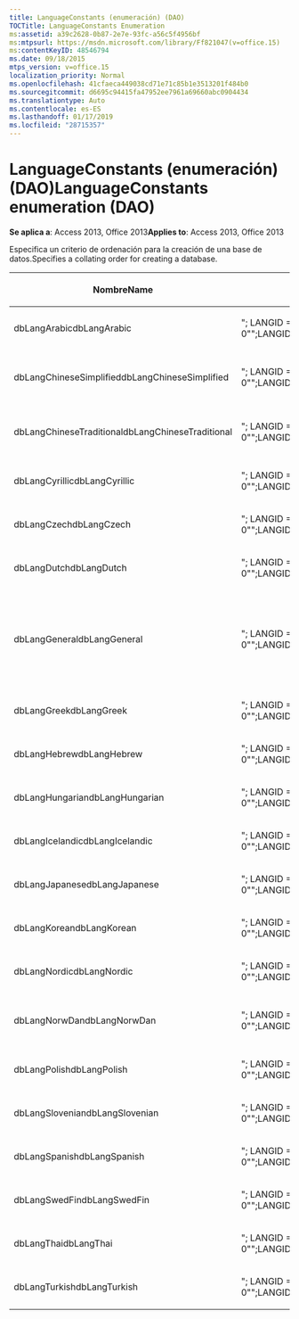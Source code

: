 ```yaml
---
title: LanguageConstants (enumeración) (DAO)
TOCTitle: LanguageConstants Enumeration
ms:assetid: a39c2628-0b87-2e7e-93fc-a56c5f4956bf
ms:mtpsurl: https://msdn.microsoft.com/library/Ff821047(v=office.15)
ms:contentKeyID: 48546794
ms.date: 09/18/2015
mtps_version: v=office.15
localization_priority: Normal
ms.openlocfilehash: 41cfaeca449038cd71e71c85b1e3513201f484b0
ms.sourcegitcommit: d6695c94415fa47952ee7961a69660abc0904434
ms.translationtype: Auto
ms.contentlocale: es-ES
ms.lasthandoff: 01/17/2019
ms.locfileid: "28715357"
---
```

# <a name="languageconstants-enumeration-dao"></a><span data-ttu-id="22ac5-102">LanguageConstants (enumeración) (DAO)</span><span class="sxs-lookup"><span data-stu-id="22ac5-102">LanguageConstants enumeration (DAO)</span></span>


<span data-ttu-id="22ac5-103">**Se aplica a**: Access 2013, Office 2013</span><span class="sxs-lookup"><span data-stu-id="22ac5-103">**Applies to**: Access 2013, Office 2013</span></span>

<span data-ttu-id="22ac5-104">Especifica un criterio de ordenación para la creación de una base de datos.</span><span class="sxs-lookup"><span data-stu-id="22ac5-104">Specifies a collating order for creating a database.</span></span>

<table>
<colgroup>
<col style="width: 33%" />
<col style="width: 33%" />
<col style="width: 33%" />
</colgroup>
<thead>
<tr class="header">
<th><p><span data-ttu-id="22ac5-105">Nombre</span><span class="sxs-lookup"><span data-stu-id="22ac5-105">Name</span></span></p></th>
<th><p><span data-ttu-id="22ac5-106">Valor</span><span class="sxs-lookup"><span data-stu-id="22ac5-106">Value</span></span></p></th>
<th><p><span data-ttu-id="22ac5-107">Descripción</span><span class="sxs-lookup"><span data-stu-id="22ac5-107">Description</span></span></p></th>
</tr>
</thead>
<tbody>
<tr class="odd">
<td><p><span data-ttu-id="22ac5-108">dbLangArabic</span><span class="sxs-lookup"><span data-stu-id="22ac5-108">dbLangArabic</span></span></p></td>
<td><p><span data-ttu-id="22ac5-109">&quot;; LANGID = 0 X 0401; CP = 1256; PAÍS = 0&quot;</span><span class="sxs-lookup"><span data-stu-id="22ac5-109">&quot;;LANGID=0x0401;CP=1256;COUNTRY=0&quot;</span></span></p></td>
<td><p><span data-ttu-id="22ac5-110">Árabe</span><span class="sxs-lookup"><span data-stu-id="22ac5-110">Arabic</span></span></p></td>
</tr>
<tr class="even">
<td><p><span data-ttu-id="22ac5-111">dbLangChineseSimplified</span><span class="sxs-lookup"><span data-stu-id="22ac5-111">dbLangChineseSimplified</span></span></p></td>
<td><p><span data-ttu-id="22ac5-112">&quot;; LANGID = 0X0804; CP = 936; PAÍS = 0&quot;</span><span class="sxs-lookup"><span data-stu-id="22ac5-112">&quot;;LANGID=0x0804;CP=936;COUNTRY=0&quot;</span></span></p></td>
<td><p><span data-ttu-id="22ac5-113">Chino simplificado</span><span class="sxs-lookup"><span data-stu-id="22ac5-113">Simplified Chinese</span></span></p></td>
</tr>
<tr class="odd">
<td><p><span data-ttu-id="22ac5-114">dbLangChineseTraditional</span><span class="sxs-lookup"><span data-stu-id="22ac5-114">dbLangChineseTraditional</span></span></p></td>
<td><p><span data-ttu-id="22ac5-115">&quot;; LANGID = 0 X 0404; CP = 950; PAÍS = 0&quot;</span><span class="sxs-lookup"><span data-stu-id="22ac5-115">&quot;;LANGID=0x0404;CP=950;COUNTRY=0&quot;</span></span></p></td>
<td><p><span data-ttu-id="22ac5-116">Chino tradicional</span><span class="sxs-lookup"><span data-stu-id="22ac5-116">Traditional Chinese</span></span></p></td>
</tr>
<tr class="even">
<td><p><span data-ttu-id="22ac5-117">dbLangCyrillic</span><span class="sxs-lookup"><span data-stu-id="22ac5-117">dbLangCyrillic</span></span></p></td>
<td><p><span data-ttu-id="22ac5-118">&quot;; LANGID = 0X0419; CP = 1251; PAÍS = 0&quot;</span><span class="sxs-lookup"><span data-stu-id="22ac5-118">&quot;;LANGID=0x0419;CP=1251;COUNTRY=0&quot;</span></span></p></td>
<td><p><span data-ttu-id="22ac5-119">Ruso</span><span class="sxs-lookup"><span data-stu-id="22ac5-119">Russian</span></span></p></td>
</tr>
<tr class="odd">
<td><p><span data-ttu-id="22ac5-120">dbLangCzech</span><span class="sxs-lookup"><span data-stu-id="22ac5-120">dbLangCzech</span></span></p></td>
<td><p><span data-ttu-id="22ac5-121">&quot;; LANGID = 0X0405; CP = 1250; PAÍS = 0&quot;</span><span class="sxs-lookup"><span data-stu-id="22ac5-121">&quot;;LANGID=0x0405;CP=1250;COUNTRY=0&quot;</span></span></p></td>
<td><p><span data-ttu-id="22ac5-122">Checo</span><span class="sxs-lookup"><span data-stu-id="22ac5-122">Czech</span></span></p></td>
</tr>
<tr class="even">
<td><p><span data-ttu-id="22ac5-123">dbLangDutch</span><span class="sxs-lookup"><span data-stu-id="22ac5-123">dbLangDutch</span></span></p></td>
<td><p><span data-ttu-id="22ac5-124">&quot;; LANGID = 0X0413; CP = 1252; PAÍS = 0&quot;</span><span class="sxs-lookup"><span data-stu-id="22ac5-124">&quot;;LANGID=0x0413;CP=1252;COUNTRY=0&quot;</span></span></p></td>
<td><p><span data-ttu-id="22ac5-125">Neerlandés</span><span class="sxs-lookup"><span data-stu-id="22ac5-125">Dutch</span></span></p></td>
</tr>
<tr class="odd">
<td><p><span data-ttu-id="22ac5-126">dbLangGeneral</span><span class="sxs-lookup"><span data-stu-id="22ac5-126">dbLangGeneral</span></span></p></td>
<td><p><span data-ttu-id="22ac5-127">&quot;; LANGID = 0 X 0409; CP = 1252; PAÍS = 0&quot;</span><span class="sxs-lookup"><span data-stu-id="22ac5-127">&quot;;LANGID=0x0409;CP=1252;COUNTRY=0&quot;</span></span></p></td>
<td><p><span data-ttu-id="22ac5-128">Inglés, alemán, francés, portugués, italiano y español (alfab. internacional)</span><span class="sxs-lookup"><span data-stu-id="22ac5-128">English, German, French, Portuguese, Italian, and Modern Spanish</span></span></p></td>
</tr>
<tr class="even">
<td><p><span data-ttu-id="22ac5-129">dbLangGreek</span><span class="sxs-lookup"><span data-stu-id="22ac5-129">dbLangGreek</span></span></p></td>
<td><p><span data-ttu-id="22ac5-130">&quot;; LANGID = 0X0408; CP = 1253; PAÍS = 0&quot;</span><span class="sxs-lookup"><span data-stu-id="22ac5-130">&quot;;LANGID=0x0408;CP=1253;COUNTRY=0&quot;</span></span></p></td>
<td><p><span data-ttu-id="22ac5-131">Griego</span><span class="sxs-lookup"><span data-stu-id="22ac5-131">Greek</span></span></p></td>
</tr>
<tr class="odd">
<td><p><span data-ttu-id="22ac5-132">dbLangHebrew</span><span class="sxs-lookup"><span data-stu-id="22ac5-132">dbLangHebrew</span></span></p></td>
<td><p><span data-ttu-id="22ac5-133">&quot;; LANGID = 0X040D; CP = 1255; PAÍS = 0&quot;</span><span class="sxs-lookup"><span data-stu-id="22ac5-133">&quot;;LANGID=0x040D;CP=1255;COUNTRY=0&quot;</span></span></p></td>
<td><p><span data-ttu-id="22ac5-134">Hebreo</span><span class="sxs-lookup"><span data-stu-id="22ac5-134">Hebrew</span></span></p></td>
</tr>
<tr class="even">
<td><p><span data-ttu-id="22ac5-135">dbLangHungarian</span><span class="sxs-lookup"><span data-stu-id="22ac5-135">dbLangHungarian</span></span></p></td>
<td><p><span data-ttu-id="22ac5-136">&quot;; LANGID = 0X040E; CP = 1250; PAÍS = 0&quot;</span><span class="sxs-lookup"><span data-stu-id="22ac5-136">&quot;;LANGID=0x040E;CP=1250;COUNTRY=0&quot;</span></span></p></td>
<td><p><span data-ttu-id="22ac5-137">Húngaro</span><span class="sxs-lookup"><span data-stu-id="22ac5-137">Hungarian</span></span></p></td>
</tr>
<tr class="odd">
<td><p><span data-ttu-id="22ac5-138">dbLangIcelandic</span><span class="sxs-lookup"><span data-stu-id="22ac5-138">dbLangIcelandic</span></span></p></td>
<td><p><span data-ttu-id="22ac5-139">&quot;; LANGID = 0X040F; CP = 1252; PAÍS = 0&quot;</span><span class="sxs-lookup"><span data-stu-id="22ac5-139">&quot;;LANGID=0x040F;CP=1252;COUNTRY=0&quot;</span></span></p></td>
<td><p><span data-ttu-id="22ac5-140">Islandés</span><span class="sxs-lookup"><span data-stu-id="22ac5-140">Icelandic</span></span></p></td>
</tr>
<tr class="even">
<td><p><span data-ttu-id="22ac5-141">dbLangJapanese</span><span class="sxs-lookup"><span data-stu-id="22ac5-141">dbLangJapanese</span></span></p></td>
<td><p><span data-ttu-id="22ac5-142">&quot;; LANGID = 0 X 0411; CP = 932; PAÍS = 0&quot;</span><span class="sxs-lookup"><span data-stu-id="22ac5-142">&quot;;LANGID=0x0411;CP=932;COUNTRY=0&quot;</span></span></p></td>
<td><p><span data-ttu-id="22ac5-143">Japonés</span><span class="sxs-lookup"><span data-stu-id="22ac5-143">Japanese</span></span></p></td>
</tr>
<tr class="odd">
<td><p><span data-ttu-id="22ac5-144">dbLangKorean</span><span class="sxs-lookup"><span data-stu-id="22ac5-144">dbLangKorean</span></span></p></td>
<td><p><span data-ttu-id="22ac5-145">&quot;; LANGID = 0X0412; CP = 949; PAÍS = 0&quot;</span><span class="sxs-lookup"><span data-stu-id="22ac5-145">&quot;;LANGID=0x0412;CP=949;COUNTRY=0&quot;</span></span></p></td>
<td><p><span data-ttu-id="22ac5-146">Coreano</span><span class="sxs-lookup"><span data-stu-id="22ac5-146">Korean</span></span></p></td>
</tr>
<tr class="even">
<td><p><span data-ttu-id="22ac5-147">dbLangNordic</span><span class="sxs-lookup"><span data-stu-id="22ac5-147">dbLangNordic</span></span></p></td>
<td><p><span data-ttu-id="22ac5-148">&quot;; LANGID = 0X041D; CP = 1252; PAÍS = 0&quot;</span><span class="sxs-lookup"><span data-stu-id="22ac5-148">&quot;;LANGID=0x041D;CP=1252;COUNTRY=0&quot;</span></span></p></td>
<td><p><span data-ttu-id="22ac5-149">Nórdico</span><span class="sxs-lookup"><span data-stu-id="22ac5-149">Nordic</span></span></p></td>
</tr>
<tr class="odd">
<td><p><span data-ttu-id="22ac5-150">dbLangNorwDan</span><span class="sxs-lookup"><span data-stu-id="22ac5-150">dbLangNorwDan</span></span></p></td>
<td><p><span data-ttu-id="22ac5-151">&quot;; LANGID = 0X0406; CP = 1252; PAÍS = 0&quot;</span><span class="sxs-lookup"><span data-stu-id="22ac5-151">&quot;;LANGID=0x0406;CP=1252;COUNTRY=0&quot;</span></span></p></td>
<td><p><span data-ttu-id="22ac5-152">Noruego y danés</span><span class="sxs-lookup"><span data-stu-id="22ac5-152">Norwegian and Danish</span></span></p></td>
</tr>
<tr class="even">
<td><p><span data-ttu-id="22ac5-153">dbLangPolish</span><span class="sxs-lookup"><span data-stu-id="22ac5-153">dbLangPolish</span></span></p></td>
<td><p><span data-ttu-id="22ac5-154">&quot;; LANGID = 0X0415; CP = 1250; PAÍS = 0&quot;</span><span class="sxs-lookup"><span data-stu-id="22ac5-154">&quot;;LANGID=0x0415;CP=1250;COUNTRY=0&quot;</span></span></p></td>
<td><p><span data-ttu-id="22ac5-155">Polaco</span><span class="sxs-lookup"><span data-stu-id="22ac5-155">Polish</span></span></p></td>
</tr>
<tr class="odd">
<td><p><span data-ttu-id="22ac5-156">dbLangSlovenian</span><span class="sxs-lookup"><span data-stu-id="22ac5-156">dbLangSlovenian</span></span></p></td>
<td><p><span data-ttu-id="22ac5-157">&quot;; LANGID = 0X0424; CP = 1250; PAÍS = 0&quot;</span><span class="sxs-lookup"><span data-stu-id="22ac5-157">&quot;;LANGID=0x0424;CP=1250;COUNTRY=0&quot;</span></span></p></td>
<td><p><span data-ttu-id="22ac5-158">Esloveno</span><span class="sxs-lookup"><span data-stu-id="22ac5-158">Slovenian</span></span></p></td>
</tr>
<tr class="even">
<td><p><span data-ttu-id="22ac5-159">dbLangSpanish</span><span class="sxs-lookup"><span data-stu-id="22ac5-159">dbLangSpanish</span></span></p></td>
<td><p><span data-ttu-id="22ac5-160">&quot;; LANGID = 0X040A; CP = 1252; PAÍS = 0&quot;</span><span class="sxs-lookup"><span data-stu-id="22ac5-160">&quot;;LANGID=0x040A;CP=1252;COUNTRY=0&quot;</span></span></p></td>
<td><p><span data-ttu-id="22ac5-161">Español</span><span class="sxs-lookup"><span data-stu-id="22ac5-161">Spanish</span></span></p></td>
</tr>
<tr class="odd">
<td><p><span data-ttu-id="22ac5-162">dbLangSwedFin</span><span class="sxs-lookup"><span data-stu-id="22ac5-162">dbLangSwedFin</span></span></p></td>
<td><p><span data-ttu-id="22ac5-163">&quot;; LANGID = 0X041D; CP = 1252; PAÍS = 0&quot;</span><span class="sxs-lookup"><span data-stu-id="22ac5-163">&quot;;LANGID=0x041D;CP=1252;COUNTRY=0&quot;</span></span></p></td>
<td><p><span data-ttu-id="22ac5-164">Sueco y finés</span><span class="sxs-lookup"><span data-stu-id="22ac5-164">Swedish and Finnish</span></span></p></td>
</tr>
<tr class="even">
<td><p><span data-ttu-id="22ac5-165">dbLangThai</span><span class="sxs-lookup"><span data-stu-id="22ac5-165">dbLangThai</span></span></p></td>
<td><p><span data-ttu-id="22ac5-166">&quot;; LANGID = 0X041E; CP = 874; PAÍS = 0&quot;</span><span class="sxs-lookup"><span data-stu-id="22ac5-166">&quot;;LANGID=0x041E;CP=874;COUNTRY=0&quot;</span></span></p></td>
<td><p><span data-ttu-id="22ac5-167">Tailandés</span><span class="sxs-lookup"><span data-stu-id="22ac5-167">Thai</span></span></p></td>
</tr>
<tr class="odd">
<td><p><span data-ttu-id="22ac5-168">dbLangTurkish</span><span class="sxs-lookup"><span data-stu-id="22ac5-168">dbLangTurkish</span></span></p></td>
<td><p><span data-ttu-id="22ac5-169">&quot;; LANGID = 0X041F; CP = 1254; PAÍS = 0&quot;</span><span class="sxs-lookup"><span data-stu-id="22ac5-169">&quot;;LANGID=0x041F;CP=1254;COUNTRY=0&quot;</span></span></p></td>
<td><p><span data-ttu-id="22ac5-170">Turco</span><span class="sxs-lookup"><span data-stu-id="22ac5-170">Turkish</span></span></p></td>
</tr>
</tbody>
</table>

